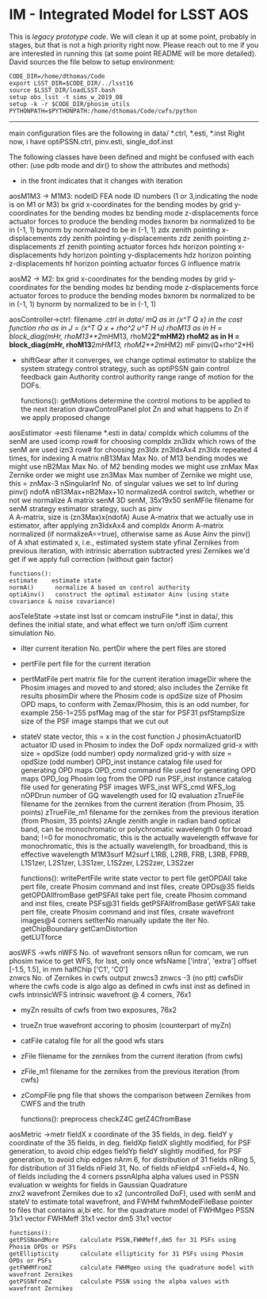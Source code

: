 # IM - Integrated Model for LSST AOS
This is *legacy prototype code*. We will clean it up at some point, probably in stages, but that is not a high priority right now. Please reach out to me if you are interested in running this (at some point README will be more detailed). David sources the file below to setup environment:

```
CODE_DIR=/home/dthomas/Code
export LSST_DIR=$CODE_DIR/../lsst16
source $LSST_DIR/loadLSST.bash
setup obs_lsst -t sims_w_2019_08
setup -k -r $CODE_DIR/phosim_utils
PYTHONPATH=$PYTHONPATH:/home/dthomas/Code/cwfs/python
```

----------------------------------------------------------------
main configuration files are the following in data/
*.ctrl, *.esti, *.inst
Right now, i have
optiPSSN.ctrl, pinv.esti, single_dof.inst

The following classes have been defined and might be confused with
each other: (use pdb mode and dir() to show the attributes and methods)
* in the front indicates that it changes with iteration

aosM1M3 -> M1M3:
	nodeID		FEA node ID numbers (1 or 3,indicating the node is on M1 or M3)
	bx			grid x-coordinates for the bending modes
	by			grid y-coordinates for the bending modes
	bz			bending mode z-displacements
	force		actuator forces to produce the bending modes
	bxnorm		bx normalized to be in (-1, 1)
	bynorm		by normalized to be in (-1, 1)
	zdx		   	zenith pointing  x-displacements
	zdy			zenith pointing  y-displacements
	zdz			zenith pointing  z-displacements
	zf			zenith pointing actuator forces
	hdx			horizon pointing x-displacements
	hdy			horizon pointing y-displacements
	hdz			horizon pointing z-displacements
	hf			horizon pointing actuator forces
	G			influence matrix
	
aosM2 -> M2:
	bx			grid x-coordinates for the bending modes
	by			grid y-coordinates for the bending modes
	bz			bending mode z-displacements
	force		actuator forces to produce the bending modes
	bxnorm		bx normalized to be in (-1, 1)
	bynorm		by normalized to be in (-1, 1)

aosController->ctrl:
	filename	*.ctrl in data/
	mQ		as in (x^T Q x) in the cost function
	rho		as in J = (x^T Q x + rho^2 u^T H u)
	rhoM13		as in H = block_diag(mHr, rhoM13**2*mHM13, rhoM2**2*mHM2)
	rhoM2		as in H = block_diag(mHr, rhoM13**2*mHM13, rhoM2**2*mHM2)
	mF		pinv(Q+rho^2*H)
*	shiftGear	after it converges, we change optimal estimator to stablize the system
	strategy	control strategy, such as optiPSSN
	gain		control feedback gain
	Authority	control authority
	range	range of motion for the DOFs.

	functions():
	getMotions		determine the control motions to be applied to the next iteration
	drawControlPanel	plot Zn and what happens to Zn if we apply proposed change
	
aosEstimator ->esti
	filename	*.esti in data/
	compIdx		which columns of the senM are used
	icomp		row# for choosing compIdx
	zn3Idx		which rows of the senM are used
	izn3	        row# for choosing zn3Idx
	zn3IdxAx4	zn3Idx repeated 4 times, for indexing A matrix
	nB13Max		Max No. of M13 bending modes we might use
	nB2Max		Max No. of M2 bending modes we might use
	znMax		Max Zernike order we might use
	zn3Max		Max number of Zernike we might use, this = znMax-3
	nSingularInf	No. of singular values we set to Inf during pinv()
	ndofA		nB13Max+nB2Max+10
	normalizedA	control switch, whether or not we normalize A matrix
	senM		3D senM, 35x19x50
	senMFile	filename for senM
	strategy	estimator strategy, such as pinv	
	A		A-matrix, size is (zn3Max)x(ndofA)
	Ause		A-matrix that we actually use in estimator, after applying zn3IdxAx4 and compIdx
	Anorm		A-matrix normalized (if normalizeA==true), otherwise same as Ause
	Ainv		the pinv() of A
	xhat		estimated x, i.e., estimated system state
	yfinal	Zernikes from previous iteration, with intrinsic aberration subtracted
	yresi		 Zernikes we'd get if we apply full correction (without gain factor)

	functions():
	estimate	estimate state
	normA()		 normalize A based on control authority
	optiAinv()	 construct the optimal estimator Ainv (using state covariance & noise covariance)

aosTeleState  ->state
	inst		lsst or comcam
	instruFile	*.inst in data/, this defines the initial state, and what effect we turn on/off
	iSim		current simulation No.
*	iIter		current iteration No.
	pertDir		where the pert files are stored
*	pertFile	pert file for the current iteration
*	pertMatFile	pert matrix file for the current iteration
	imageDir	where the Phosim images and moved to and stored; also includes the Zernike fit results
	phosimDir	where the Phosim code is
	opdSize		size of Phosim OPD maps, to conform with Zemax/Phosim,
			     	this is an odd number, for example 256-1=255
	psfMag		mag of the star for PSF31
	psfStampSize	size of the PSF image stamps that we cut out
*	stateV		state vector, this = x in the cost function J
	phosimActuatorID	actuator ID used in Phosim to index the DoF
	opdx		normalized grid-x with size = opdSize (odd number)
	opdy			normalized grid-y with size = opdSize (odd number)
	OPD_inst		instance catalog file used for generating OPD maps
	OPD_cmd		command file used for generating OPD maps
	OPD_log		Phosim log from the OPD run
	PSF_inst	       instance catalog file used for generating PSF images
	WFS_inst
	WFS_cmd
	WFS_log
	nOPDrun		number of GQ wavelength used for IQ evaluation
	zTrueFile  	filename for the zernikes from the current iteration (from Phosim, 35 points)
	zTrueFile_m1	filename for the zernikes from the previous iteration (from Phosim, 35 points)
	zAngle		zenith angle in radian
	band		optical band, can be monochromatic or polychromatic
	wavelength	0 for broad band; !=0 for monochromatic, this is the actually wavelength
	effwave		for monochromatic, this is the actually wavelength,
			for broadband, this is effective wavelength
	M1M3surf
	M2surf
	L1RB, L2RB, FRB, L3RB, FPRB,
	L1S1zer, L2S1zer, L3S1zer, L1S2zer, L2S2zer, L3S2zer

	functions():
	writePertFile		write state vector to pert file
	getOPDAll		take pert file, create Phosim command and inst files, create OPDs@35 fields
	getOPDAllfromBase
	getPSFAll		take pert file, create Phosim command and inst files, create PSFs@31 fields
	getPSFAllfromBase
	getWFSAll		take pert file, create Phosim command and inst files,
			     	  create wavefront images@4 corners
	setIterNo	manually update the iter No.
	getChipBoundary
	getCamDistortion	 
	getLUTforce
	
aosWFS          ->wfs
	nWFS	No. of wavefront sensors
	nRun	for comcam, we run phosim twice to get WFS, for lsst, only once
	wfsName		['intra', 'extra']
	offset 		  [-1.5, 1.5], in mm
	halfChip		['C1', 'C0']	
	znwcs		No. of Zernikes in cwfs output
	znwcs3		znwcs -3 (no ptt)
	cwfsDir		where the cwfs code is
	algo		algo as defined in cwfs
	inst		inst as defined in cwfs
	intrinsicWFS	intrinsic wavefront @ 4 corners, 76x1
*	myZn		results of cwfs from two exposures, 76x2
*	trueZn	true wavefront accoring to phosim (counterpart of myZn)
*	catFile	catalog file for all the good wfs stars
*	zFile  	       filename for the zernikes from the current iteration (from cwfs)
*	zFile_m1	       filename for the zernikes from the previous iteration (from cwfs)
*	zCompFile	png file that shows the comparison between Zernikes from CWFS and the truth

	functions():
	preprocess
	checkZ4C
	getZ4CfromBase
	
aosMetric      ->metr
	fieldX		x coordinate of the 35 fields, in deg.
	fieldY		y coordinate of the 35 fields, in deg.
	fieldXp		fieldX slightly modified, for PSF generation, to avoid chip edges
        fieldYp         fieldY slightly modified, for PSF generation, to avoid chip edges
	nArm		6, for distribution of 31 fields
	nRing		5, for distribution of 31 fields
	nField		31, No. of fields
	nFieldp4	=nField+4, No. of fields including the 4 corners
	pssnAlpha	alpha values used in PSSN evaluation
	w		weights for fields in Gaussian Quadrature	
	znx2		wavefront Zernikes due to x2 (uncontrolled DoF), 
			used with senM and stateV to estimate total wavefront, and FWHM
	fwhmModelFileBase	pointer to files that contains ai,bi etc. for the quadrature model of FWHMgeo
	PSSN			31x1 vector
	FWHMeff			31x1 vector
	dm5			31x1 vector

	functions():
	getPSSNandMore		calculate PSSN,FWHMeff,dm5 for 31 PSFs using Phosim OPDs or PSFs
	getEllipticity		calculate ellipticity for 31 PSFs using Phosim OPDs or PSFs
	getFWHMfromZ		calculate FWHMgeo using the quadrature model with wavefront Zernikes
	getPSSNfromZ		calculate PSSN using the alpha values with wavefront Zernikes


